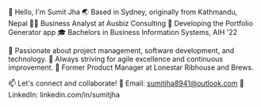 👋 Hello, I'm Sumit Jha
🌏 Based in Sydney, originally from Kathmandu, Nepal
👨‍💼 Business Analyst at Ausbiz Consulting
📱 Developing the Portfolio Generator app
🎓 Bachelors in Business Information Systems, AIH '22

🌟 Passionate about project management, software development, and technology.
🚀 Always striving for agile excellence and continuous improvement.
🍔 Former Product Manager at Lonestar Ribhouse and Brews.

📫 Let's connect and collaborate!
📧 Email: sumitjha8941@outlook.com
🔗 LinkedIn: linkedin.com/in/sumitjha
